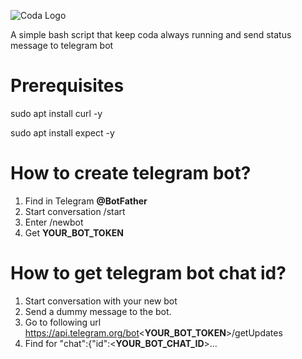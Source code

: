 ![Coda Logo](https://cdn.codaprotocol.com/v4/static/img/coda-logo.png)

A simple bash script that keep coda always running and send status message to telegram bot

# Prerequisites
sudo apt install curl -y

sudo apt install expect -y

# How to create telegram bot?
1. Find in Telegram **@BotFather** 
2. Start conversation /start
3. Enter /newbot
4. Get **YOUR_BOT_TOKEN**

# How to get telegram bot chat id?
1. Start conversation with your new bot
2. Send a dummy message to the bot.
3. Go to following url https://api.telegram.org/bot<**YOUR_BOT_TOKEN**>/getUpdates
4. Find for "chat":{"id":<**YOUR_BOT_CHAT_ID**>...
